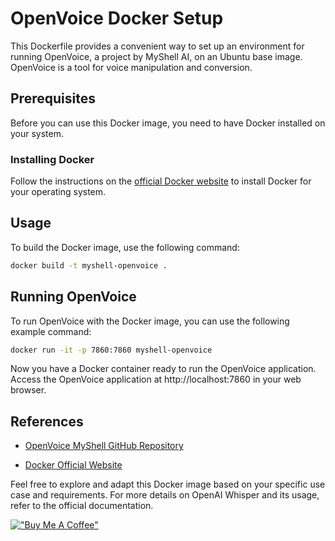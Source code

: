 # OpenVoice Docker Setup

This Dockerfile provides a convenient way to set up an environment for running OpenVoice, a project by MyShell AI, on an Ubuntu base image. OpenVoice is a tool for voice manipulation and conversion.

## Prerequisites

Before you can use this Docker image, you need to have Docker installed on your system.

### Installing Docker

Follow the instructions on the [official Docker website](https://docs.docker.com/get-docker/) to install Docker for your operating system.

## Usage
To build the Docker image, use the following command:

```bash
docker build -t myshell-openvoice .
```

## Running OpenVoice
To run OpenVoice with the Docker image, you can use the following example command:

```bash
docker run -it -p 7860:7860 myshell-openvoice
```

Now you have a Docker container ready to run the OpenVoice application. Access the OpenVoice application at http://localhost:7860 in your web browser.


## References
- [OpenVoice MyShell GitHub Repository](https://github.com/myshell-ai/OpenVoice)

- [Docker Official Website](https://docs.docker.com/get-docker/)

Feel free to explore and adapt this Docker image based on your specific use case and requirements. For more details on OpenAI Whisper and its usage, refer to the official documentation.

[!["Buy Me A Coffee"](https://www.buymeacoffee.com/assets/img/custom_images/blue_img.png)](https://www.buymeacoffee.com/manzolo)
